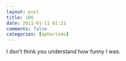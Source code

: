 ```yaml
---
layout: post
title: 186
date: 2011-01-11 01:21
comments: false
categories: [aphorisms]
---
```


I don't think you understand how funny I was.
